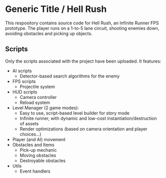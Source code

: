 # Generic Title / Hell Rush
This respository contains source code for Hell Rush, an Infinite Runner FPS prototype. 
The player runs on a 1-to-5 lane circuit, shooting enemies down, avoiding obstacles and picking up objects.

## Scripts
Only the scripts associated with the project have been uploaded. It features:
- AI scripts
  - Detector-based search algorithms for the enemy
- FPS scripts
  - Projectile system
- HUD scripts
  - Camera controller
  - Reload system
- Level Manager (2 game modes):
  - Easy to use, script-based level builder for story mode
  - Infinite runner, with dynamic and low-cost instantiation/destruction of assets
  - Render optimizations (based on camera orientation and player choices...)
- Player (and AI) movement
- Obstacles and Items
  - Pick-up mechanic
  - Moving obstacles
  - Destroyable obstacles
- Utils
  - Event handlers
